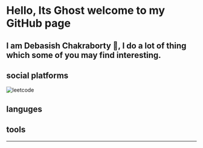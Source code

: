 # Hello, Its Ghost welcome to my GitHub page

<bold>I am Debasish Chakraborty 👋, I do a lot of thing which some of you may find interesting.</bold>
---

## social platforms
<img alt="leetcode" src="https://img.shields.io/badge/LeetCode-FFA116?logo=LeetCode&logoColor=white&style=for-the-badge&logo=appveyor" />

## languges

## tools
---